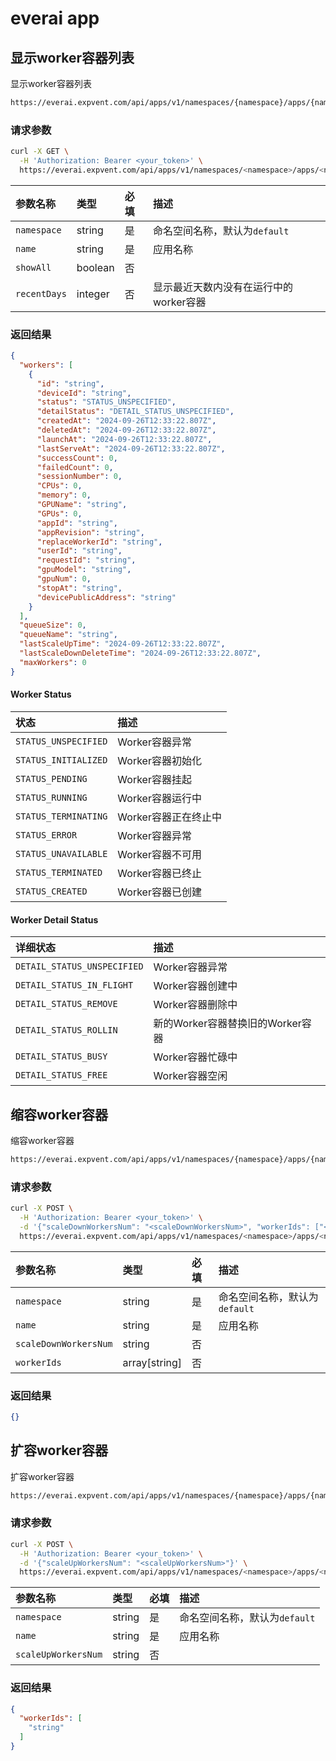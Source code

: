 # everai app

## 显示worker容器列表

显示worker容器列表

```bash
https://everai.expvent.com/api/apps/v1/namespaces/{namespace}/apps/{name}/workers
```

### 请求参数

```bash
curl -X GET \
  -H 'Authorization: Bearer <your_token>' \
  https://everai.expvent.com/api/apps/v1/namespaces/<namespace>/apps/<name>/workers
```

|参数名称 |类型 |必填 |描述 |
|:-------------- |:--------------|:--------------|:--------------|
|`namespace` | string|是|命名空间名称，默认为`default`|
|`name` | string|是|应用名称|
|`showAll`   |boolean |否||
|`recentDays`  |integer |否|显示最近天数内没有在运行中的worker容器|

### 返回结果

```json
{
  "workers": [
    {
      "id": "string",
      "deviceId": "string",
      "status": "STATUS_UNSPECIFIED",
      "detailStatus": "DETAIL_STATUS_UNSPECIFIED",
      "createdAt": "2024-09-26T12:33:22.807Z",
      "deletedAt": "2024-09-26T12:33:22.807Z",
      "launchAt": "2024-09-26T12:33:22.807Z",
      "lastServeAt": "2024-09-26T12:33:22.807Z",
      "successCount": 0,
      "failedCount": 0,
      "sessionNumber": 0,
      "CPUs": 0,
      "memory": 0,
      "GPUName": "string",
      "GPUs": 0,
      "appId": "string",
      "appRevision": "string",
      "replaceWorkerId": "string",
      "userId": "string",
      "requestId": "string",
      "gpuModel": "string",
      "gpuNum": 0,
      "stopAt": "string",
      "devicePublicAddress": "string"
    }
  ],
  "queueSize": 0,
  "queueName": "string",
  "lastScaleUpTime": "2024-09-26T12:33:22.807Z",
  "lastScaleDownDeleteTime": "2024-09-26T12:33:22.807Z",
  "maxWorkers": 0
}
```

#### Worker Status

|状态 |描述 |
|:-------------- |:--------------|
|`STATUS_UNSPECIFIED` | Worker容器异常 |
|`STATUS_INITIALIZED` |Worker容器初始化 |
|`STATUS_PENDING` |Worker容器挂起 |
|`STATUS_RUNNING` |Worker容器运行中 |
|`STATUS_TERMINATING` |Worker容器正在终止中 |
|`STATUS_ERROR` |Worker容器异常 |
|`STATUS_UNAVAILABLE` |Worker容器不可用|
|`STATUS_TERMINATED` |Worker容器已终止|
|`STATUS_CREATED` |Worker容器已创建 |

#### Worker Detail Status

|详细状态 |描述 |
|:-------------- |:--------------|
|`DETAIL_STATUS_UNSPECIFIED` |Worker容器异常|
|`DETAIL_STATUS_IN_FLIGHT` |Worker容器创建中|
|`DETAIL_STATUS_REMOVE` |Worker容器删除中|
|`DETAIL_STATUS_ROLLIN` |新的Worker容器替换旧的Worker容器|
|`DETAIL_STATUS_BUSY` |Worker容器忙碌中|
|`DETAIL_STATUS_FREE` |Worker容器空闲|

## 缩容worker容器

缩容worker容器

```bash
https://everai.expvent.com/api/apps/v1/namespaces/{namespace}/apps/{name}/workers:scale-down
```

### 请求参数

```bash
curl -X POST \
  -H 'Authorization: Bearer <your_token>' \
  -d '{"scaleDownWorkersNum": "<scaleDownWorkersNum>", "workerIds": ["<workerIds>"]}' \
  https://everai.expvent.com/api/apps/v1/namespaces/<namespace>/apps/<name>/workers:scale-down
```

|参数名称 |类型 |必填 |描述 |
|:-------------- |:--------------|:--------------|:--------------|
|`namespace` | string|是|命名空间名称，默认为`default`|
|`name` | string|是|应用名称|
|`scaleDownWorkersNum`   |string |否||
|`workerIds`  |array[string] |否||

### 返回结果

```json
{}
```

## 扩容worker容器

扩容worker容器

```bash
https://everai.expvent.com/api/apps/v1/namespaces/{namespace}/apps/{name}/workers:scale-up
```

### 请求参数

```bash
curl -X POST \
  -H 'Authorization: Bearer <your_token>' \
  -d '{"scaleUpWorkersNum": "<scaleUpWorkersNum>"}' \
  https://everai.expvent.com/api/apps/v1/namespaces/<namespace>/apps/<name>/workers:scale-up
```

|参数名称 |类型 |必填 |描述 |
|:-------------- |:--------------|:--------------|:--------------|
|`namespace` | string|是|命名空间名称，默认为`default`|
|`name` | string|是|应用名称|
|`scaleUpWorkersNum`   |string |否||

### 返回结果

```json
{
  "workerIds": [
    "string"
  ]
}
```